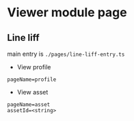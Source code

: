 # Viewer module page


## Line liff
main entry is `./pages/line-liff-entry.ts`
- View profile
```
pageName=profile
```
- View asset
```
pageName=asset
assetId=<string>
```